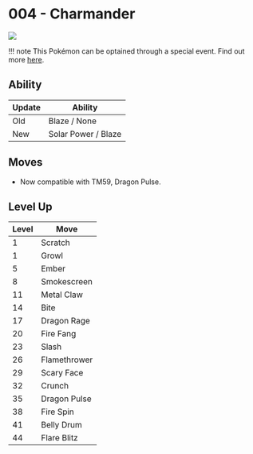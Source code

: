 # 004 - Charmander
![][004]

!!! note
    This Pokémon can be optained through a special event. Find out more [here](../../special_events/#kanto-starter).

## Ability

Update | Ability
---    | ---
Old    | Blaze / None
New    | Solar Power / Blaze

## Moves

- Now compatible with TM59, Dragon Pulse.

## Level Up

Level | Move
---   | ---
  1   | Scratch
  1   | Growl
  5   | Ember
  8   | Smokescreen
 11   | Metal Claw
 14   | Bite
 17   | Dragon Rage
 20   | Fire Fang
 23   | Slash
 26   | Flamethrower
 29   | Scary Face
 32   | Crunch
 35   | Dragon Pulse
 38   | Fire Spin
 41   | Belly Drum
 44   | Flare Blitz



[004]: ../img/pokemon/004.png
